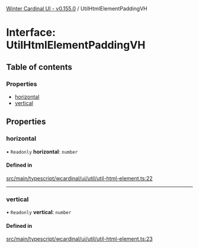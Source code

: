[Winter Cardinal UI - v0.155.0](../index.md) / UtilHtmlElementPaddingVH

# Interface: UtilHtmlElementPaddingVH

## Table of contents

### Properties

- [horizontal](UtilHtmlElementPaddingVH.md#horizontal)
- [vertical](UtilHtmlElementPaddingVH.md#vertical)

## Properties

### horizontal

• `Readonly` **horizontal**: `number`

#### Defined in

[src/main/typescript/wcardinal/ui/util/util-html-element.ts:22](https://github.com/winter-cardinal/winter-cardinal-ui/blob/v0.155.0/src/main/typescript/wcardinal/ui/util/util-html-element.ts#L22)

___

### vertical

• `Readonly` **vertical**: `number`

#### Defined in

[src/main/typescript/wcardinal/ui/util/util-html-element.ts:23](https://github.com/winter-cardinal/winter-cardinal-ui/blob/v0.155.0/src/main/typescript/wcardinal/ui/util/util-html-element.ts#L23)
